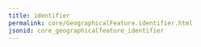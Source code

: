 ```yaml
---
title: identifier
permalink: core/GeographicalFeature.identifier.html
jsonid: core_geographicalfeature_identifier
---
```


